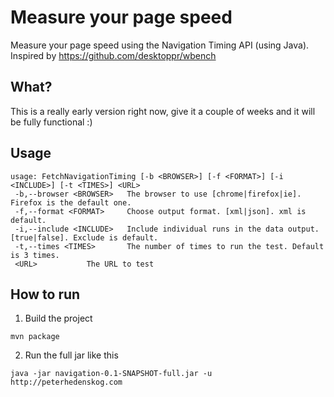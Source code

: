 # Measure your page speed

Measure your page speed using the Navigation Timing API (using Java). Inspired by https://github.com/desktoppr/wbench

## What?
This is a really early version right now, give it a couple of weeks and it will be fully functional :)

## Usage

```
usage: FetchNavigationTiming [-b <BROWSER>] [-f <FORMAT>] [-i <INCLUDE>] [-t <TIMES>] <URL>
 -b,--browser <BROWSER>   The browser to use [chrome|firefox|ie]. Firefox is the default one.
 -f,--format <FORMAT>     Choose output format. [xml|json]. xml is default.
 -i,--include <INCLUDE>   Include individual runs in the data output. [true|false]. Exclude is default.
 -t,--times <TIMES>       The number of times to run the test. Default is 3 times.
 <URL>           The URL to test
```

## How to run 

1. Build the project
```
mvn package
```

2. Run the full jar like this
```
java -jar navigation-0.1-SNAPSHOT-full.jar -u http://peterhedenskog.com
```


